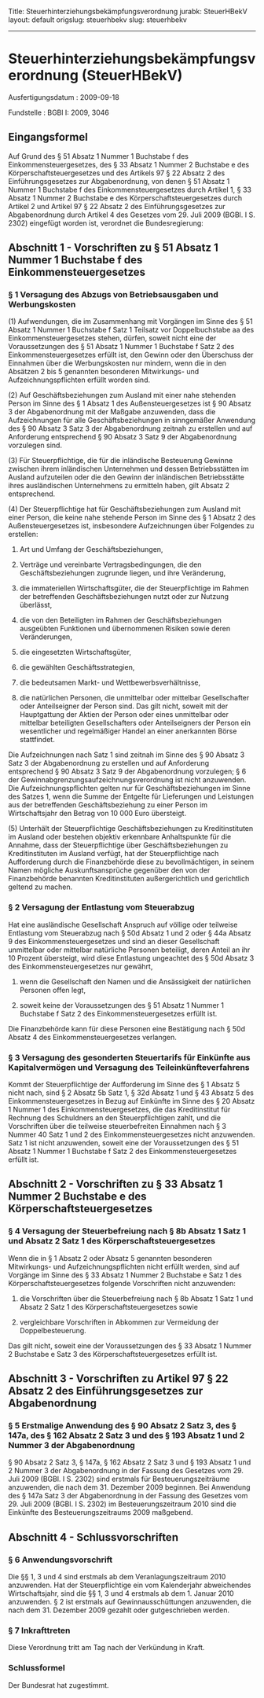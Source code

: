 Title: Steuerhinterziehungsbekämpfungsverordnung
jurabk: SteuerHBekV
layout: default
origslug: steuerhbekv
slug: steuerhbekv

---

# Steuerhinterziehungsbekämpfungsverordnung (SteuerHBekV)

Ausfertigungsdatum
:   2009-09-18

Fundstelle
:   BGBl I: 2009, 3046


## Eingangsformel

Auf Grund des § 51 Absatz 1 Nummer 1 Buchstabe f des
Einkommensteuergesetzes, des § 33 Absatz 1 Nummer 2 Buchstabe e des
Körperschaftsteuergesetzes und des Artikels 97 § 22 Absatz 2 des
Einführungsgesetzes zur Abgabenordnung, von denen § 51 Absatz 1 Nummer
1 Buchstabe f des Einkommensteuergesetzes durch Artikel 1, § 33 Absatz
1 Nummer 2 Buchstabe e des Körperschaftsteuergesetzes durch Artikel 2
und Artikel 97 § 22 Absatz 2 des Einführungsgesetzes zur
Abgabenordnung durch Artikel 4 des Gesetzes vom 29. Juli 2009 (BGBl. I
S. 2302) eingefügt worden ist, verordnet die Bundesregierung:


## Abschnitt 1 - Vorschriften zu § 51 Absatz 1 Nummer 1 Buchstabe f des Einkommensteuergesetzes


### § 1 Versagung des Abzugs von Betriebsausgaben und Werbungskosten

(1) Aufwendungen, die im Zusammenhang mit Vorgängen im Sinne des § 51
Absatz 1 Nummer 1 Buchstabe f Satz 1 Teilsatz vor Doppelbuchstabe aa
des Einkommensteuergesetzes stehen, dürfen, soweit nicht eine der
Voraussetzungen des § 51 Absatz 1 Nummer 1 Buchstabe f Satz 2 des
Einkommensteuergesetzes erfüllt ist, den Gewinn oder den Überschuss
der Einnahmen über die Werbungskosten nur mindern, wenn die in den
Absätzen 2 bis 5 genannten besonderen Mitwirkungs- und
Aufzeichnungspflichten erfüllt worden sind.

(2) Auf Geschäftsbeziehungen zum Ausland mit einer nahe stehenden
Person im Sinne des § 1 Absatz 1 des Außensteuergesetzes ist § 90
Absatz 3 der Abgabenordnung mit der Maßgabe anzuwenden, dass die
Aufzeichnungen für alle Geschäftsbeziehungen in sinngemäßer Anwendung
des § 90 Absatz 3 Satz 3 der Abgabenordnung zeitnah zu erstellen und
auf Anforderung entsprechend § 90 Absatz 3 Satz 9 der Abgabenordnung
vorzulegen sind.

(3) Für Steuerpflichtige, die für die inländische Besteuerung Gewinne
zwischen ihrem inländischen Unternehmen und dessen Betriebsstätten im
Ausland aufzuteilen oder die den Gewinn der inländischen
Betriebsstätte ihres ausländischen Unternehmens zu ermitteln haben,
gilt Absatz 2 entsprechend.

(4) Der Steuerpflichtige hat für Geschäftsbeziehungen zum Ausland mit
einer Person, die keine nahe stehende Person im Sinne des § 1 Absatz 2
des Außensteuergesetzes ist, insbesondere Aufzeichnungen über
Folgendes zu erstellen:

1.  Art und Umfang der Geschäftsbeziehungen,


2.  Verträge und vereinbarte Vertragsbedingungen, die den
    Geschäftsbeziehungen zugrunde liegen, und ihre Veränderung,


3.  die immateriellen Wirtschaftsgüter, die der Steuerpflichtige im Rahmen
    der betreffenden Geschäftsbeziehungen nutzt oder zur Nutzung
    überlässt,


4.  die von den Beteiligten im Rahmen der Geschäftsbeziehungen ausgeübten
    Funktionen und übernommenen Risiken sowie deren Veränderungen,


5.  die eingesetzten Wirtschaftsgüter,


6.  die gewählten Geschäftsstrategien,


7.  die bedeutsamen Markt- und Wettbewerbsverhältnisse,


8.  die natürlichen Personen, die unmittelbar oder mittelbar
    Gesellschafter oder Anteilseigner der Person sind. Das gilt nicht,
    soweit mit der Hauptgattung der Aktien der Person oder eines
    unmittelbar oder mittelbar beteiligten Gesellschafters oder
    Anteilseigners der Person ein wesentlicher und regelmäßiger Handel an
    einer anerkannten Börse stattfindet.



Die Aufzeichnungen nach Satz 1 sind zeitnah im Sinne des § 90 Absatz 3
Satz 3 der Abgabenordnung zu erstellen und auf Anforderung
entsprechend § 90 Absatz 3 Satz 9 der Abgabenordnung vorzulegen; § 6
der Gewinnabgrenzungsaufzeichnungsverordnung ist nicht anzuwenden. Die
Aufzeichnungspflichten gelten nur für Geschäftsbeziehungen im Sinne
des Satzes 1, wenn die Summe der Entgelte für Lieferungen und
Leistungen aus der betreffenden Geschäftsbeziehung zu einer Person im
Wirtschaftsjahr den Betrag von
10 000 Euro              übersteigt.

(5) Unterhält der Steuerpflichtige Geschäftsbeziehungen zu
Kreditinstituten im Ausland oder bestehen objektiv erkennbare
Anhaltspunkte für die Annahme, dass der Steuerpflichtige über
Geschäftsbeziehungen zu Kreditinstituten im Ausland verfügt, hat der
Steuerpflichtige nach Aufforderung durch die Finanzbehörde diese zu
bevollmächtigen, in seinem Namen mögliche Auskunftsansprüche gegenüber
den von der Finanzbehörde benannten Kreditinstituten außergerichtlich
und gerichtlich geltend zu machen.


### § 2 Versagung der Entlastung vom Steuerabzug

Hat eine ausländische Gesellschaft Anspruch auf völlige oder teilweise
Entlastung vom Steuerabzug nach § 50d Absatz 1 und 2 oder § 44a Absatz
9 des Einkommensteuergesetzes und sind an dieser Gesellschaft
unmittelbar oder mittelbar natürliche Personen beteiligt, deren Anteil
an ihr 10 Prozent übersteigt, wird diese Entlastung ungeachtet des §
50d Absatz 3 des Einkommensteuergesetzes nur gewährt,

1.  wenn die Gesellschaft den Namen und die Ansässigkeit der natürlichen
    Personen offen legt,


2.  soweit keine der Voraussetzungen des § 51 Absatz 1 Nummer 1 Buchstabe
    f Satz 2 des Einkommensteuergesetzes erfüllt ist.



Die Finanzbehörde kann für diese Personen eine Bestätigung nach § 50d
Absatz 4 des Einkommensteuergesetzes verlangen.


### § 3 Versagung des gesonderten Steuertarifs für Einkünfte aus Kapitalvermögen und Versagung des Teileinkünfteverfahrens

Kommt der Steuerpflichtige der Aufforderung im Sinne des § 1 Absatz 5
nicht nach, sind § 2 Absatz 5b Satz 1, § 32d Absatz 1 und § 43 Absatz
5 des Einkommensteuergesetzes in Bezug auf Einkünfte im Sinne des § 20
Absatz 1 Nummer 1 des Einkommensteuergesetzes, die das Kreditinstitut
für Rechnung des Schuldners an den Steuerpflichtigen zahlt, und die
Vorschriften über die teilweise steuerbefreiten Einnahmen nach § 3
Nummer 40 Satz 1 und 2 des Einkommensteuergesetzes nicht anzuwenden.
Satz 1 ist nicht anzuwenden, soweit eine der Voraussetzungen des § 51
Absatz 1 Nummer 1 Buchstabe f Satz 2 des Einkommensteuergesetzes
erfüllt ist.


## Abschnitt 2 - Vorschriften zu § 33 Absatz 1 Nummer 2 Buchstabe e des Körperschaftsteuergesetzes


### § 4 Versagung der Steuerbefreiung nach § 8b Absatz 1 Satz 1 und Absatz 2 Satz 1 des Körperschaftsteuergesetzes

Wenn die in § 1 Absatz 2 oder Absatz 5 genannten besonderen
Mitwirkungs- und Aufzeichnungspflichten nicht erfüllt werden, sind auf
Vorgänge im Sinne des § 33 Absatz 1 Nummer 2 Buchstabe e Satz 1 des
Körperschaftsteuergesetzes folgende Vorschriften nicht anzuwenden:

1.  die Vorschriften über die Steuerbefreiung nach § 8b Absatz 1 Satz 1
    und Absatz 2 Satz 1 des Körperschaftsteuergesetzes sowie


2.  vergleichbare Vorschriften in Abkommen zur Vermeidung der
    Doppelbesteuerung.



Das gilt nicht, soweit eine der Voraussetzungen des § 33 Absatz 1
Nummer 2 Buchstabe e Satz 3 des Körperschaftsteuergesetzes erfüllt
ist.


## Abschnitt 3 - Vorschriften zu Artikel 97 § 22 Absatz 2 des Einführungsgesetzes zur Abgabenordnung


### § 5 Erstmalige Anwendung des § 90 Absatz 2 Satz 3, des § 147a, des § 162 Absatz 2 Satz 3 und des § 193 Absatz 1 und 2 Nummer 3 der Abgabenordnung

§ 90 Absatz 2 Satz 3, § 147a, § 162 Absatz 2 Satz 3 und § 193 Absatz 1
und 2 Nummer 3 der Abgabenordnung in der Fassung des Gesetzes vom 29.
Juli 2009 (BGBl. I S. 2302) sind erstmals für Besteuerungszeiträume
anzuwenden, die nach dem 31. Dezember 2009 beginnen. Bei Anwendung des
§ 147a Satz 3 der Abgabenordnung in der Fassung des Gesetzes vom 29.
Juli 2009 (BGBl. I S. 2302) im Besteuerungszeitraum 2010 sind die
Einkünfte des Besteuerungszeitraums 2009 maßgebend.


## Abschnitt 4 - Schlussvorschriften


### § 6 Anwendungsvorschrift

Die §§ 1, 3 und 4 sind erstmals ab dem Veranlagungszeitraum 2010
anzuwenden. Hat der Steuerpflichtige ein vom Kalenderjahr abweichendes
Wirtschaftsjahr, sind die §§ 1, 3 und 4 erstmals ab dem 1. Januar 2010
anzuwenden. § 2 ist erstmals auf Gewinnausschüttungen anzuwenden, die
nach dem 31. Dezember 2009 gezahlt oder gutgeschrieben werden.


### § 7 Inkrafttreten

Diese Verordnung tritt am Tag nach der Verkündung in Kraft.


### Schlussformel

Der Bundesrat hat zugestimmt.

